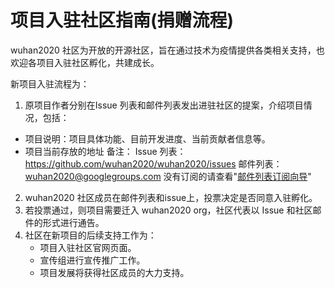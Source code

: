 # 项目入驻社区指南(捐赠流程)

wuhan2020 社区为开放的开源社区，旨在通过技术为疫情提供各类相关支持，也欢迎各项目入驻社区孵化，共建成长。

新项目入驻流程为：

1. 原项目作者分别在Issue 列表和邮件列表发出进驻社区的提案，介绍项目情况，包括： 
  - 项目说明：项目具体功能、目前开发进度、当前贡献者信息等。
  - 项目当前存放的地址
   备注：
   Issue 列表：https://github.com/wuhan2020/wuhan2020/issues
   邮件列表：wuhan2020@googlegroups.com  没有订阅的请查看"[邮件列表订阅向导](https://community.wuhan2020.org.cn/zh-cn/docs/dev/mailing-list-guide.htmls)"
2. wuhan2020 社区成员在邮件列表和issue上，投票决定是否同意入驻孵化。
3. 若投票通过，则项目需要迁入 wuhan2020 org，社区代表以 Issue 和社区邮件的形式进行通告。
4. 社区在新项目的后续支持工作为：
    - 项目入驻社区官网页面。
    - 宣传组进行宣传推广工作。
    - 项目发展将获得社区成员的大力支持。
